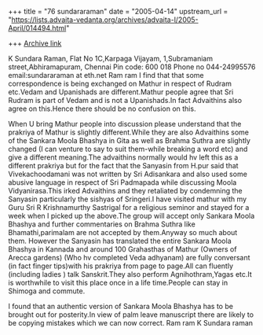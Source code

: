 +++
title = "76 sundararaman"
date = "2005-04-14"
upstream_url = "https://lists.advaita-vedanta.org/archives/advaita-l/2005-April/014494.html"

+++
[Archive link](https://lists.advaita-vedanta.org/archives/advaita-l/2005-April/014494.html)


K Sundara Raman,
Flat No 1C,Karpaga Vijayam,
1,Subramaniam street,Abhiramapuram,
Chennai Pin code: 600 018
Phone no 044-24995576
email:sundararaman at eth.net
Ram ram
I find that that some correspondence is being exchanged on Mathur in respect of Rudram etc.Vedam and Upanishads are different.Mathur people agree that Sri Rudram is part of Vedam and is not a Upanishads.In fact Advaithins also agree on this.Hence there should be no confusion on this.

When U bring Mathur people into discussion please understand that the prakriya of Mathur is slightly different.While they are also Advaithins some of the Sankara Moola Bhashya in Gita as well as Brahma Suthra are slightly changed (I can venture to say to suit them-while breaking a word etc) and give a different meaning.The advaithins normally would hv left this as a different prakriya but for the fact that the Sanyasin from H.pur said that Vivekachoodamani was not written by Sri Adisankara and also used some abusive language in respect of Sri Padmapada while discussing Moola Vidyanirasa.This irked Advaithins and they retaliated by condemning the Sanyasin particularly the sishyas of  Sringeri.I have visited mathur with my Guru Sri R Krishnamurthy Sastrigal for a religious seminor and stayed for a week when I picked up the above.The group will accept only Sankara Moola Bhashya and further commentaries on Brahma Suthra like Bhamathi,parimalam are not accepted by them.Anyway so much about them.
However the Sanyasin has translated the entire Sankara Moola Bhashya in Kannada and around 100 Grahasthas of Mathur (Owners of Arecca gardens) (Who hv completed Veda adhyanam) are fully conversant (in fact finger tips)with his prakriya from page to page.All can fluently (including ladies )  talk Sanskrit.They also perform Agnihothram,Yagas etc.It is worthwhile to visit this place once in a life time.People can stay in Shimoga and commute.

I found that an authentic version of Sankara Moola Bhashya has to be brought out for posterity.In view of palm leave manuscript there are likely to be copying mistakes which we can now correct.
Ram ram
K Sundara raman 











